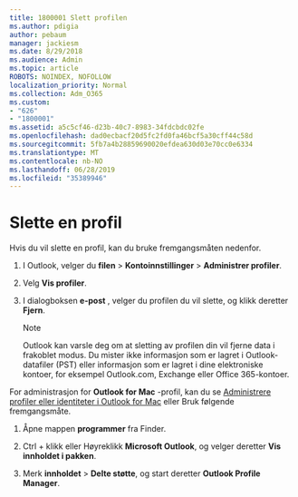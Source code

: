 ```yaml
---
title: 1800001 Slett profilen
ms.author: pdigia
author: pebaum
manager: jackiesm
ms.date: 8/29/2018
ms.audience: Admin
ms.topic: article
ROBOTS: NOINDEX, NOFOLLOW
localization_priority: Normal
ms.collection: Adm_O365
ms.custom:
- "626"
- "1800001"
ms.assetid: a5c5cf46-d23b-40c7-8983-34fdcbdc02fe
ms.openlocfilehash: dad0ecbacf20d5fc2fd0fa46bcf5a30cff44c58d
ms.sourcegitcommit: 5fb7a4b28859690020efdea630d03e70cc0e6334
ms.translationtype: MT
ms.contentlocale: nb-NO
ms.lasthandoff: 06/28/2019
ms.locfileid: "35389946"
---
```

# <a name="delete-a-profile"></a>Slette en profil

Hvis du vil slette en profil, kan du bruke fremgangsmåten nedenfor.
  
1. I Outlook, velger du **filen** \> **Kontoinnstillinger** \> **Administrer profiler**.

2. Velg **Vis profiler**.

3. I dialogboksen **e-post** , velger du profilen du vil slette, og klikk deretter **Fjern**.

    > [!NOTE]
    > Outlook kan varsle deg om at sletting av profilen din vil fjerne data i frakoblet modus. Du mister ikke informasjon som er lagret i Outlook-datafiler (PST) eller informasjon som er lagret i dine elektroniske kontoer, for eksempel Outlook.com, Exchange eller Office 365-kontoer.
  
For administrasjon for **Outlook for Mac** -profil, kan du se [Administrere profiler eller identiteter i Outlook for Mac](https://support.office.com/article/fed2a955-74df-4a24-bef6-78a426958c4c.aspx) eller Bruk følgende fremgangsmåte.
  
1. Åpne mappen **programmer** fra Finder.

2. Ctrl + klikk eller Høyreklikk **Microsoft Outlook**, og velger deretter **Vis innholdet i pakken**.

3. Merk **innholdet** \> **Delte støtte**, og start deretter **Outlook Profile Manager**.
